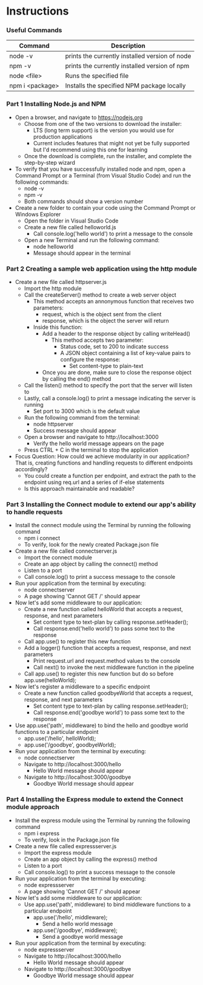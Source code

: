 # Instructions

### Useful Commands

Command | Description
-|-
node -v   | prints the currently installed version of node
npm -v | prints the currently installed version of npm
node \<file> | Runs the specified file
npm i \<package> | Installs the specified NPM package locally

### Part 1 Installing Node.js and NPM

- Open a browser, and navigate to https://nodejs.org
    - Choose from one of the two versions to download the installer:
        - LTS (long term support) is the version you would use for production applications
        - Current includes features that might not yet be fully supported but I'd recommend using this one for learning
    - Once the download is complete, run the installer, and complete the step-by-step wizard
- To verify that you have successfully installed node and npm, open a Command Prompt or a Terminal (from Visual Studio Code) and run the following commands:
    - node -v
    - npm -v
    - Both commands should show a version number
- Create a new folder to contain your code using the Command Prompt or Windows Explorer
    - Open the folder in Visual Studio Code
    - Create a new file called helloworld.js
        - Call console.log('hello world') to print a message to the console
    - Open a new Terminal and run the following command:
        - node helloworld
        - Message should appear in the terminal

### Part 2 Creating a sample web application using the http module

- Create a new file called httpserver.js
    - Import the http module
    - Call the createServer() method to create a web server object
        - This method accepts an annonymous function that receives two parameters:
            - request, which is the object sent from the client
            - response, which is the object the server will return
        - Inside this function:
            - Add a header to the response object by calling writeHead()
                - This method accepts two parameter:
                    - Status code, set to 200 to indicate success
                    - A JSON object containing a list of key-value pairs to configure the response:
                        - Set content-type to plain-text
            - Once you are done, make sure to close the response object by calling the end() method
    - Call the listen() method to specify the port that the server will listen to
    - Lastly, call a console.log() to print a message indicating the server is running
        - Set port to 3000 which is the default value
    - Run the following command from the terminal:
        - node httpserver
        - Success message should appear
    - Open a browser and navigate to http://localhost:3000
        - Verify the hello world message appears on the page
    - Press CTRL + C in the terminal to stop the application
- Focus Question: How could we achieve modularity in our application? That is, creating functions and handling requests to different endpoints accordingly?
    - You could create a function per endpoint, and extract the path to the endpoint using req.url and a series of if-else statements
    - Is this approach maintainable and readable?

### Part 3 Installing the Connect module to extend our app's ability to handle requests

- Install the connect module using the Terminal by running the following command
    - npm i connect
    - To verify, look for the newly created Package.json file
- Create a new file called connectserver.js
    - Import the connect module
    - Create an app object by calling the connect() method
    - Listen to a port
    - Call console.log() to print a success message to the console
- Run your application from the terminal by executing:
    - node connectserver
    - A page showing 'Cannot GET /' should appear
- Now let's add some middleware to our application:
    - Create a new function called helloWorld that accepts a request, response, and next parameters
        - Set content type to text-plan by calling response.setHeader();
        - Call response.end('hello world') to pass some text to the response
    - Call app.use() to register this new function
    - Add a logger() function that accepts a request, response, and next parameters
        - Print request.url and request.method values to the console
        - Call next() to invoke the next middleware function in the pipeline
    - Call app.use() to register this new function but do so before app.use(helloWorld);
- Now let's register a middleware to a specific endpoint
    - Create a new function called goodbyeWorld that accepts a request, response, and next parameters
        - Set content type to text-plan by calling response.setHeader();
        - Call response.end('goodbye world') to pass some text to the response
- Use app.use('path', middleware) to bind the hello and goodbye world functions to a particular endpoint
    - app.use('/hello', helloWorld);
    - app.use('/goodbye', goodbyeWorld);
- Run your application from the terminal by executing:
    - node connectserver
    - Navigate to http://localhost:3000/hello
        - Hello World message should appear
    - Navigate to http://localhost:3000/goodbye
        - Goodbye World message should appear

### Part 4 Installing the Express module to extend the Connect module approach

- Install the express module using the Terminal by running the following command
    - npm i express
    - To verify, look in the Package.json file
- Create a new file called expressserver.js
    - Import the express module
    - Create an app object by calling the express() method
    - Listen to a port
    - Call console.log() to print a success message to the console
- Run your application from the terminal by executing:
    - node expressserver
    - A page showing 'Cannot GET /' should appear
- Now let's add some middleware to our application:
    - Use app.use('path', middleware) to bind middleware functions to a particular endpoint
        - app.use('/hello', middleware);
            - Send a hello world message
        - app.use('/goodbye', middleware);
            - Send a goodbye world message
- Run your application from the terminal by executing:
    - node expressserver
    - Navigate to http://localhost:3000/hello
        - Hello World message should appear
    - Navigate to http://localhost:3000/goodbye
        - Goodbye World message should appear
